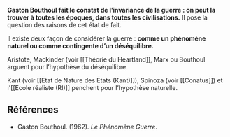 **Gaston Bouthoul fait le constat de l’invariance de la guerre : on peut la trouver à toutes les époques, dans toutes les civilisations.** Il pose la question des raisons de cet état de fait.

Il existe deux façon de considérer la guerre : **comme un phénomène naturel ou comme contingente d’un déséquilibre.**

Aristote, Mackinder (voir [[Théorie du Heartland]], Marx ou Bouthoul arguent pour l’hypothèse du déséquilibre. 

Kant (voir [[Etat de Nature des Etats (Kant)]]), Spinoza (voir [[Conatus]]) et l'[[Ecole réaliste (RI)]] penchent pour l’hypothèse naturelle.

## Références 

- Gaston Bouthoul. (1962). _Le Phénomène Guerre_.